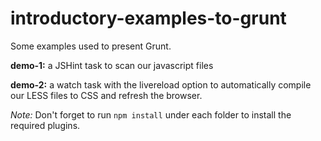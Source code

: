 introductory-examples-to-grunt
==============================

Some examples used to present Grunt.

**demo-1:** a JSHint task to scan our javascript files

**demo-2:** a watch task with the livereload option to automatically compile our LESS files to CSS and refresh the browser.


_Note:_ Don't forget to run `npm install` under each folder to install the required plugins.